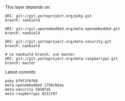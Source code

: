 This layer depends on:

    URI: git://git.yoctoproject.org/poky.git
    branch: nanbield

    URI: git://git.openembedded.org/meta-openembedded.git
    branch: nanbield

    URI: git://git.yoctoproject.org/meta-security.git
    branch: nanbield

    # no nanbield branch, use master
    URI: git://git.yoctoproject.org/meta-raspberrypi.git
    branch: master

Latest commits

    poky bf9f2f6f60
    meta-openembedded 1750c66ae
    meta-security 5938fa5
    meta-raspberrypi 8231f97
